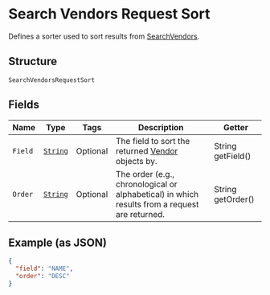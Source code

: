 
# Search Vendors Request Sort

Defines a sorter used to sort results from [SearchVendors](../../doc/api/vendors.md#search-vendors).

## Structure

`SearchVendorsRequestSort`

## Fields

| Name | Type | Tags | Description | Getter |
|  --- | --- | --- | --- | --- |
| `Field` | [`String`](../../doc/models/search-vendors-request-sort-field.md) | Optional | The field to sort the returned [Vendor](../../doc/models/vendor.md) objects by. | String getField() |
| `Order` | [`String`](../../doc/models/sort-order.md) | Optional | The order (e.g., chronological or alphabetical) in which results from a request are returned. | String getOrder() |

## Example (as JSON)

```json
{
  "field": "NAME",
  "order": "DESC"
}
```

